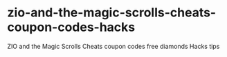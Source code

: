 # zio-and-the-magic-scrolls-cheats-coupon-codes-hacks
ZIO and the Magic Scrolls Cheats coupon codes free diamonds Hacks tips
